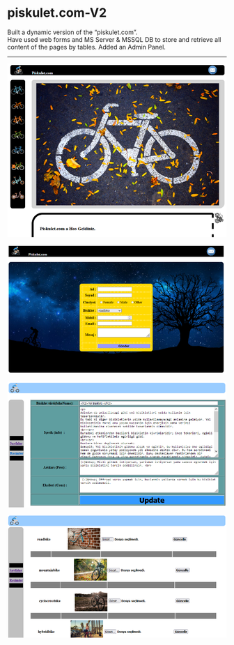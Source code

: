 # piskulet.com-V2

Built a dynamic version of the “piskulet.com”.  
Have used web forms and MS Server & MSSQL DB to store and retrieve all content of the pages by tables. 
Added an Admin Panel.                                                                                
<hr>
<p align="center">
  <img src="piskulet.com v2_ss/1.png" width="600" title="hover text">
</p>
<p align="center">
  <img src="piskulet.com v2_ss/2.png" width="600" alt="accessibility text">
</p>
<p align="center">
  <img src="piskulet.com v2_ss/4.png" width="600" alt="accessibility text">
</p>
<p align="center">
  <img src="piskulet.com v2_ss/5.png" width="600" alt="accessibility text">
</p>


